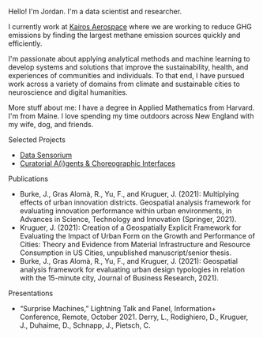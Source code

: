 Hello! I'm Jordan. I'm a data scientist and researcher.

I currently work at [Kairos Aerospace](https://kairosaerospace.com/) where we are working to reduce GHG emissions by finding the largest methane emission sources quickly and efficiently.

I'm passionate about applying analytical methods and machine learning to develop systems and solutions that improve the sustainability, health, and experiences of communities and individuals. To that end, I have pursued work across a variety of domains from climate and sustainable cities to neuroscience and digital humanities. 


More stuff about me: I have a degree in Applied Mathematics from Harvard. I'm from Maine. I love spending my time outdoors across New England with my wife, dog, and friends.



Selected Projects
- [Data Sensorium](https://www.linsderry.com/data-sensorium)
- [Curatorial A(i)gents & Choreographic Interfaces](https://www.linsderry.com/research-choreographic-interfaces-1)

Publications
- Burke, J., Gras Alomà, R., Yu, F., and Kruguer, J. (2021): Multiplying effects of urban innovation districts. Geospatial analysis framework for evaluating innovation performance within urban environments, in Advances in Science, Technology and Innovation (Springer, 2021).	
- Kruguer, J. (2021): Creation of a Geospatially Explicit Framework for Evaluating the Impact of Urban Form on the Growth and Performance of Cities: Theory and Evidence from Material Infrastructure and Resource Consumption in US Cities, unpublished manuscript/senior thesis.
- Burke, J., Gras Alomà, R., Yu, F., and Kruguer, J. (2021): Geospatial analysis framework for evaluating urban design typologies in relation with the 15-minute city, Journal of Business Research, 2021). 

Presentations
- “Surprise Machines,” Lightning Talk and Panel, Information+ Conference, Remote, October 2021. Derry, L., Rodighiero, D., Kruguer, J., Duhaime, D., Schnapp, J., Pietsch, C. 

